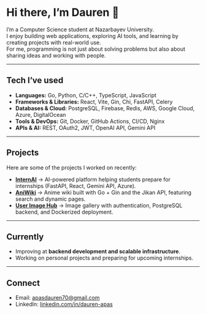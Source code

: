 # Hi there, I’m Dauren 👋

I’m a Computer Science student at Nazarbayev University.  
I enjoy building web applications, exploring AI tools, and learning by creating projects with real-world use.  
For me, programming is not just about solving problems but also about sharing ideas and working with people.  

---

## Tech I’ve used
- **Languages:** Go, Python, C/C++, TypeScript, JavaScript  
- **Frameworks & Libraries:** React, Vite, Gin, Chi, FastAPI, Celery  
- **Databases & Cloud:** PostgreSQL, Firebase, Redis, AWS, Google Cloud, Azure, DigitalOcean  
- **Tools & DevOps:** Git, Docker, GitHub Actions, CI/CD, Nginx  
- **APIs & AI:** REST, OAuth2, JWT, OpenAI API, Gemini API  

---

## Projects
Here are some of the projects I worked on recently:

- [**InternAI**](https://internai.pro) → AI-powered platform helping students prepare for internships (FastAPI, React, Gemini API, Azure).  
- [**AniWiki**](#) → Anime wiki built with Go + Gin and the Jikan API, featuring search and dynamic pages.  
- [**User Image Hub**](#) → Image gallery with authentication, PostgreSQL backend, and Dockerized deployment.  

---

## Currently  
- Improving at **backend development and scalable infrastructure**.  
- Working on personal projects and preparing for upcoming internships.  

---

## Connect
- Email: apasdauren70@gmail.com  
- LinkedIn: [linkedin.com/in/dauren-apas](https://linkedin.com/in/dauren-apas)  

